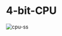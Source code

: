 # 4-bit-CPU

![cpu-ss](https://github.com/leventsen78/4-bit-CPU/assets/120779088/1e15a73d-b40f-495d-81bb-eda01fbdc4d5)
